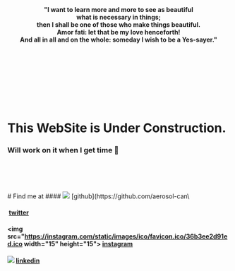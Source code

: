 <head>
<link rel="shortcut icon" type="image/png" href="favicon/favicon-32x32.png">  
</head>




<div align="center"><b>"I want to learn more and more to see as beautiful</b></div>
<div align="center"><b>what is necessary in things;</b></div>
<div align="center"><b>then I shall be one of those who make things beautiful.</b></div>
<div align="center"><b>Amor fati: let that be my love henceforth!</b></div>
<div align="center"><b>And all in all and on the whole: someday I wish to be a Yes-sayer."</b></div>
<br>
<br>
<br>
<br>
<br>
<br>
<br>
<br>




# This WebSite is Under Construction.
### Will work on it when I get time 🥱
<br>
<br>


<br>
<br>
# Find me at
#### <img src="https://github.githubassets.com/favicons/favicon-dark.png"> [github](https://github.com/aerosol-can\


#### <img src=""> [twitter](https://twitter.com/a3r0s0l_can)


#### <img src="https://instagram.com/static/images/ico/favicon.ico/36b3ee2d91ed.ico width="15" height="15"> [instagram](https://www.instagram.com/aerosol_can.py/)


#### <img src="pic_trulli.jpg"> [linkedin](https://www.linkedin.com/in/prabhat-kumar-01464b193/)















